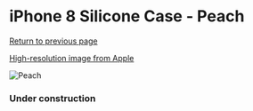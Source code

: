 # iPhone 8 Silicone Case - Peach

[Return to previous page](/iphone_7)

[High-resolution image from Apple](https://store.storeimages.cdn-apple.com/8756/as-images.apple.com/is/MRR52?wid=4500&hei=4500&fmt=png)

<div style="width: 384px"><img src="/everypreview/MRR52.png" alt="Peach"></div>

### Under construction

